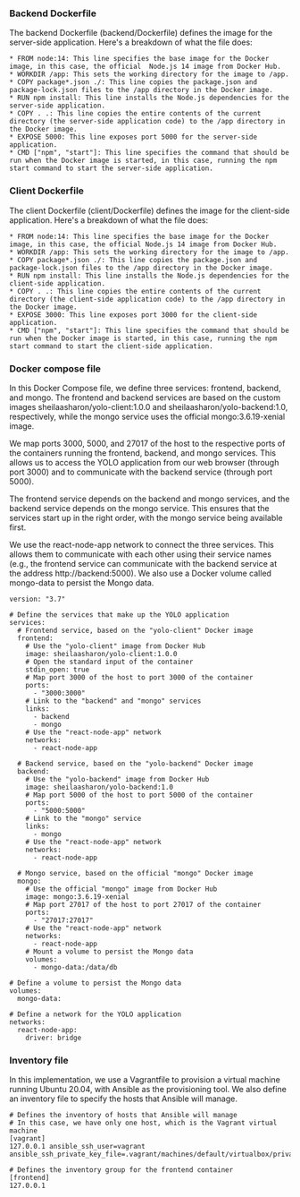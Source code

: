 ### Backend Dockerfile
The backend Dockerfile (backend/Dockerfile) defines the image for the server-side application. Here's a breakdown of what the file does:
```
* FROM node:14: This line specifies the base image for the Docker image, in this case, the official  Node.js 14 image from Docker Hub.
* WORKDIR /app: This sets the working directory for the image to /app.
* COPY package*.json ./: This line copies the package.json and package-lock.json files to the /app directory in the Docker image.
* RUN npm install: This line installs the Node.js dependencies for the server-side application.
* COPY . .: This line copies the entire contents of the current directory (the server-side application code) to the /app directory in the Docker image.
* EXPOSE 5000: This line exposes port 5000 for the server-side application.
* CMD ["npm", "start"]: This line specifies the command that should be run when the Docker image is started, in this case, running the npm start command to start the server-side application.
```
### Client Dockerfile
The client Dockerfile (client/Dockerfile) defines the image for the client-side application. Here's a breakdown of what the file does:
```
* FROM node:14: This line specifies the base image for the Docker image, in this case, the official Node.js 14 image from Docker Hub.
* WORKDIR /app: This sets the working directory for the image to /app.
* COPY package*.json ./: This line copies the package.json and package-lock.json files to the /app directory in the Docker image.
* RUN npm install: This line installs the Node.js dependencies for the client-side application.
* COPY . .: This line copies the entire contents of the current directory (the client-side application code) to the /app directory in the Docker image.
* EXPOSE 3000: This line exposes port 3000 for the client-side application.
* CMD ["npm", "start"]: This line specifies the command that should be run when the Docker image is started, in this case, running the npm start command to start the client-side application.

```

### Docker compose file
In this Docker Compose file, we define three services: frontend, backend, and mongo. The frontend and backend services are based on the custom images sheilaasharon/yolo-client:1.0.0 and sheilaasharon/yolo-backend:1.0, respectively, while the mongo service uses the official mongo:3.6.19-xenial image.

We map ports 3000, 5000, and 27017 of the host to the respective ports of the containers running the frontend, backend, and mongo services. This allows us to access the YOLO application from our web browser (through port 3000) and to communicate with the backend service (through port 5000).

The frontend service depends on the backend and mongo services, and the backend service depends on the mongo service. This ensures that the services start up in the right order, with the mongo service being available first.

We use the react-node-app network to connect the three services. This allows them to communicate with each other using their service names (e.g., the frontend service can communicate with the backend service at the address http://backend:5000). We also use a Docker volume called mongo-data to persist the Mongo data.

```
version: "3.7"

# Define the services that make up the YOLO application
services:
  # Frontend service, based on the "yolo-client" Docker image
  frontend:
    # Use the "yolo-client" image from Docker Hub
    image: sheilaasharon/yolo-client:1.0.0
    # Open the standard input of the container
    stdin_open: true
    # Map port 3000 of the host to port 3000 of the container
    ports:
      - "3000:3000"
    # Link to the "backend" and "mongo" services
    links:
      - backend
      - mongo
    # Use the "react-node-app" network
    networks:
      - react-node-app

  # Backend service, based on the "yolo-backend" Docker image
  backend:
    # Use the "yolo-backend" image from Docker Hub
    image: sheilaasharon/yolo-backend:1.0
    # Map port 5000 of the host to port 5000 of the container
    ports:
      - "5000:5000"
    # Link to the "mongo" service
    links:
      - mongo
    # Use the "react-node-app" network
    networks:
      - react-node-app

  # Mongo service, based on the official "mongo" Docker image
  mongo:
    # Use the official "mongo" image from Docker Hub
    image: mongo:3.6.19-xenial
    # Map port 27017 of the host to port 27017 of the container
    ports:
      - "27017:27017"
    # Use the "react-node-app" network
    networks:
      - react-node-app
    # Mount a volume to persist the Mongo data
    volumes:
      - mongo-data:/data/db

# Define a volume to persist the Mongo data
volumes:
  mongo-data:

# Define a network for the YOLO application
networks:
  react-node-app:
    driver: bridge

```

### Inventory file
In this implementation, we use a Vagrantfile to provision a virtual machine running Ubuntu 20.04, with Ansible as the provisioning tool. We also define an inventory file to specify the hosts that Ansible will manage.
```
# Defines the inventory of hosts that Ansible will manage
# In this case, we have only one host, which is the Vagrant virtual machine
[vagrant]
127.0.0.1 ansible_ssh_user=vagrant ansible_ssh_private_key_file=.vagrant/machines/default/virtualbox/private_key

# Defines the inventory group for the frontend container
[frontend]
127.0.0.1

```
